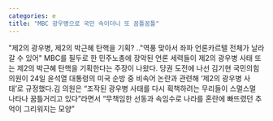 ```yaml
---
categories: e
title: "MBC 광우병으로 국민 속이더니 또 꿈틀꿈틀"
---
```

"제2의 광우병, 제2의 박근혜 탄핵을 기획? .."역풍 맞아서 좌파 언론카르텔 전체가 날라갈 수 있어" MBC를 필두로 한 민주노총에 장악된 언론 세력들이 제2의 광우병 사태 또는 제2의 박근혜 탄핵을 기획한다는 주장이 나왔다. 당권 도전에 나선 김기현 국민의힘 의원이 24일 윤석열 대통령의 미국 순방 중 비속어 논란과 관련해 ‘제2의 광우병 사태’로 규정했다.김 의원은 “조작된 광우병 사태를 다시 획책하려는 무리들이 스멀스멀 나타나 꿈틀거리고 있다”라면서 “무책임한 선동과 속임수로 나라를 혼란에 빠뜨렸던 추억이 그리워지는 모양”